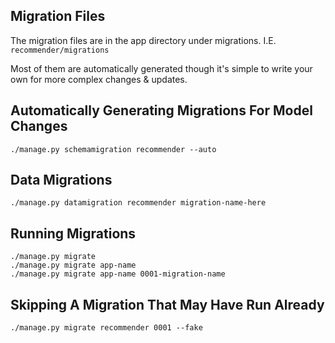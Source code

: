 ## Migration Files

The migration files are in the app directory under migrations. I.E. `recommender/migrations`

Most of them are automatically generated though it's simple to write your own for more complex changes & updates.

## Automatically Generating Migrations For Model Changes

    ./manage.py schemamigration recommender --auto

## Data Migrations

    ./manage.py datamigration recommender migration-name-here

## Running Migrations

    ./manage.py migrate
    ./manage.py migrate app-name
    ./manage.py migrate app-name 0001-migration-name

## Skipping A Migration That May Have Run Already

    ./manage.py migrate recommender 0001 --fake

